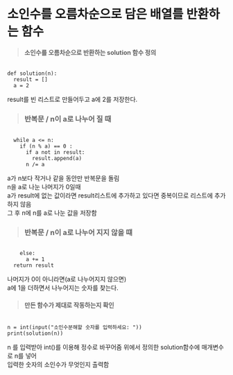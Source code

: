 # 소인수를 오름차순으로 담은 배열를 반환하는 함수

> ####  소인수를 오름차순으로 반환하는 solution 함수 정의 
<pre><code>
def solution(n):   
  result = []   
  a = 2
</pre></code>
result를 빈 리스트로 만들어두고 a에 2를 저장한다.   

> ### 반복문 / n이 a로 나누어 질 때
<pre><code>
  while a <= n:
    if (n % a) == 0 :
      if a not in result:
        result.append(a)
      n /= a
</pre></code>
a가 n보다 작거나 같을 동안만 반복문을 돌림   
n을 a로 나눈 나머지가 0일때   
a가 result에 없는 값이라면 result리스트에 추가하고 있다면 중복이므로 리스트에 추가하지 않음   
그 후 n에 n를 a로 나눈 값을 저장함   

> ### 반복문 / n이 a로 나누어 지지 않을 떄
<pre><code> 
    else:
      a += 1
  return result
</pre></code>
나머지가 0이 아니라면(a로 나누어지지 않으면)   
a에 1을 더하면서 나누어지는 숫자를 찾는다.

> #### 만든 함수가 제대로 작동하는지 확인

<pre><code>
n = int(input("소인수분해할 숫자를 입력하세요: "))
print(solution(n))
</pre></code>
n 를 입력받아 int()를 이용해 정수로 바꾸어줌
위에서 정의한 solution함수에 매개변수로 n를 넣어   
입력한 숫자의 소인수가 무엇인지 출력함
